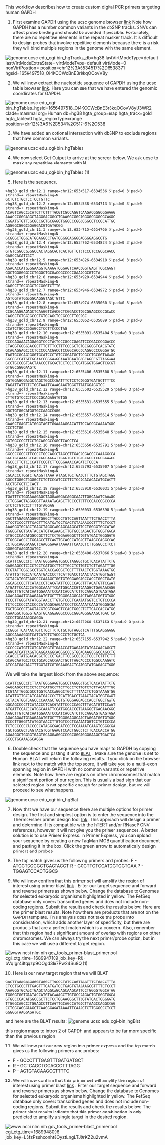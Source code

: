 This workflow describes how to create custom digital PCR primers targeting human GAPDH

1. First examine GAPDH using the ucsc genome browser [link](https://genome.ucsc.edu/cgi-bin/hgTracks?db=hg38&lastVirtModeType=default&lastVirtModeExtraState=&virtModeType=default&virtMode=0&nonVirtPosition=&position=chr12%3A6534517%2D6538371&hgsid=1656497518_Oi4KCCWcBnE3r8kqOCovV8yU3WR2) Note how GAPDH has a number common variants in the dbSNP tracks. SNVs can affect probe binding and should be avoided if possible. Fortunately, there are no repetitive elements in the repeat masker track. It is difficult to design probes that involve repetitive elements because there is a risk they will bind multiple regions in the genome with the same element.

![genome ucsc edu_cgi-bin_hgTracks_db=hg38 lastVirtModeType=default lastVirtModeExtraState= virtModeType=default virtMode=0 nonVirtPosition= position=chr12%3A6534517%2D6538371 hgsid=1656497518_Oi4KCCWcBnE3r8kqOCovV8y](https://github.com/p4rkerw/dpcr_design/assets/53058914/aae86718-6fbe-43ec-9bd1-ce75c79b792f)

2. We will now extract the nucleotide sequence of GAPDH using the ucsc table browser [link](https://genome.ucsc.edu/cgi-bin/hgTables?hgsid=1662123772_FpXeaHHsKgAAMUB54s7ucnMIsOVX&hgta_nextIntersectGroup=varRep&hgta_nextIntersectTrack=dbSnp155Composite&hgta_nextIntersectTable=dbSnp155Common&hgta_nextIntersectOp=none&hgta_nextMoreThreshold=100&hgta_nextLessThreshold=80&boolshad.hgta_nextInvertTable=0&boolshad.hgta_nextInvertTable2=0&hgta_doIntersectSubmit=submit). Here you can see that we have entered the genomic coordinates for GAPDH.

![genome ucsc edu_cgi-bin_hgTables_hgsid=1656497518_Oi4KCCWcBnE3r8kqOCovV8yU3WR2 clade=mammal org=Human db=hg38 hgta_group=map hgta_track=gold hgta_table=0 hgta_regionType=range position=chr12%3A6%2C534%2C517-6%2C538](https://github.com/p4rkerw/dpcr_design/assets/53058914/95a03760-5f49-4d72-8182-267b3eb4dbb3)


3. We have added an optional intersection with dbSNP to exclude regions that have common variants. 

![genome ucsc edu_cgi-bin_hgTables](https://github.com/p4rkerw/dpcr_design/assets/53058914/6b2c1f50-0d4b-4a48-ae66-2f611b3bd14b)


4. We now select Get Output to arrive at the screen below. We ask ucsc to mask any repetitive elements with N. 

![genome ucsc edu_cgi-bin_hgTables (1)](https://github.com/p4rkerw/dpcr_design/assets/53058914/dba1d260-3eeb-4150-ac18-fd31fe07ad86)


5. Here is the sequence.
```
>hg38_gold_chr12.1 range=chr12:6534517-6534536 5'pad=0 3'pad=0 strand=+ repeatMasking=N
GCTCTCTGCTCCTCCTGTTC
>hg38_gold_chr12.2 range=chr12:6534538-6534713 5'pad=0 3'pad=0 strand=+ repeatMasking=N
ACAGTCAGCCGCATCTTCTTTTGCGTCGCCAGGTGAAGACGGGCGGAGAG
AAACCCGGGAGGCTAGGGACGGCCTGAAGGCGGCAGGGGCGGGCGCAGGC
CGGATGTGTTCGCGCCGCTGCGGGGTGGGCCCGGGCGGCCTCCGCATTGC
AGGGGCGGGCGGAGGACGTGATGCGG
>hg38_gold_chr12.3 range=chr12:6534715-6534760 5'pad=0 3'pad=0 strand=+ repeatMasking=N
GCGGGCTGGGCATGGAGGCCTGGTGGGGGAGGGGAGGGGAGGCGTG
>hg38_gold_chr12.4 range=chr12:6534762-6534824 5'pad=0 3'pad=0 strand=+ repeatMasking=N
GTGTCGGCCGGGGCCACTAGGCGCTCACTGTTCTCTCCCTCCGCGCAGCC
GAGCCACATCGCT
>hg38_gold_chr12.5 range=chr12:6534826-6534918 5'pad=0 3'pad=0 strand=+ repeatMasking=N
AGACACCATGGGGAAGGTGAAGGTCGGAGTCAACGGGTGAGTTCGCGGGT
GGCTGGGGGGCCCTGGGCTGCGACCGCCCCCGAACCGCGTCTA
>hg38_gold_chr12.6 range=chr12:6534920-6534944 5'pad=0 3'pad=0 strand=+ repeatMasking=N
GAGCCTTGCGGGCTCCGGGTCTTTG
>hg38_gold_chr12.7 range=chr12:6534946-6534972 5'pad=0 3'pad=0 strand=+ repeatMasking=N
AGTCGTATGGGGGCAGGGTAGCTGTTC
>hg38_gold_chr12.8 range=chr12:6534974-6535060 5'pad=0 3'pad=0 strand=+ repeatMasking=N
CCGCAAGGAGAGCTCAAGGTCAGCGCTCGGACCTGGCGGAGCCCCGCACC
CAGGCTGTGGCGCCCTGTGCAGCTCCGCCCTTGCGGC
>hg38_gold_chr12.9 range=chr12:6535062-6535089 5'pad=0 3'pad=0 strand=+ repeatMasking=N
CCATCTGCCCGGAGCCTCCTTCCCCTAG
>hg38_gold_chr12.10 range=chr12:6535091-6535404 5'pad=0 3'pad=0 strand=+ repeatMasking=N
CCCCAGAAACAGGAGGTCCCTACTCCCGCCCGAGATCCCGACCCGGACCC
CTAGGTGGGGGACGCTTTCTTTCCTTTCGCGCTCTGCGGGGTCACGTGTC
GCAGAGGAGCCCCTCCCCCACGGCCTCCGGCACCGCAGGCCCCGGGATGC
TAGTGCGCAGCGGGTGCATCCCTGTCCGGATGCTGCGCCTGCGGTAGAGC
GGCCGCCATGTTGCAACCGGGAAGGAAATGAATGGGCAGCCGTTAGGAAA
GCCTGCCGGTGACTAACCCTGCGCTCCTGCCTCGATGGGTGGAGTCGCGT
GTGGCGGGGAAGTC
>hg38_gold_chr12.11 range=chr12:6535406-6535500 5'pad=0 3'pad=0 strand=+ repeatMasking=N
GGTGGAGCGAGGCTAGCTGGCCCGATTTCTCCTCCGGGTGATGCTTTTCC
TAGATTATTCTCTGGTAAATCAAAGAAGTGGGTTTATGGAGGTCC
>hg38_gold_chr12.12 range=chr12:6535502-6535529 5'pad=0 3'pad=0 strand=+ repeatMasking=N
CTTGTGTCCCCTCCCCGCAGAGGTGTGG
>hg38_gold_chr12.13 range=chr12:6535531-6535555 5'pad=0 3'pad=0 strand=+ repeatMasking=N
GGCTGTGGCATGGTGCCAAGCCGGG
>hg38_gold_chr12.14 range=chr12:6535557-6535614 5'pad=0 3'pad=0 strand=+ repeatMasking=N
GAAGCTGAGTCATGGGTAGTTGGAAAAGGACATTTCCACCGCAAAATGGC
CCCTCTGG
>hg38_gold_chr12.15 range=chr12:6535616-6535648 5'pad=0 3'pad=0 strand=+ repeatMasking=N
GGTGGCCCCTTCCTGCAGCGCCGGCTCACCTCA
>hg38_gold_chr12.16 range=chr12:6535650-6535791 5'pad=0 3'pad=0 strand=+ repeatMasking=N
GGCCCCGCCCTTCCCCTGCCAGCCTAGCGTTGACCCGACCCCAAAGGCCA
GGCTGTAAATGTCACCGGGAGGATTGGGTGTCTGGGCGCCTCGGGGAACC
TGCCCTTCTCCCCATTCCGTCTTCCGGAAACCAGATCTCCCA
>hg38_gold_chr12.17 range=chr12:6535793-6535907 5'pad=0 3'pad=0 strand=+ repeatMasking=N
CGCACCCTGGTCTGAGGTTAAATATAGCTGCTGACCTTTCTGTAGCTGGG
GGCCTGGGCTGGGGCTCTCTCCCATCCCTTCTCCCCACACACATGCACTT
ACCTGTGCTCCCACT
>hg38_gold_chr12.18 range=chr12:6535910-6536031 5'pad=0 3'pad=0 strand=+ repeatMasking=N
TGATTTCTGGAAAAGAGCTAGGAAGGACAGGCAACTTGGCAAATCAAAGC
CCTGGGACTAGGGGGTTAAAATACAGCTTCCCCTCTTCCCACCCGCCCCA
GTCTCTGTCCCTTTTGTAGGAG
>hg38_gold_chr12.19 range=chr12:6536033-6536398 5'pad=0 3'pad=0 strand=+ repeatMasking=N
GACTTAGAGAAGGGGTGGGCTTGCCCTGTCCAGTTAATTTCTGACCTTTA
CTCCTGCCCTTTGAGTTTGATGATGCTGAGTGTACAAGCGTTTTCTCCCT
AAAGGGTGCAGCTGAGCTAGGCAGCAGCAAGCATTCCTGGGGTGGCATAG
TGGGGTGGTGAATACCATGTACAAAGCTTGTGCCCAGACTGTGGGTGGCA
GTGCCCCACATGGCCGCTTCTCCTGGAAGGGCTTCGTATGACTGGGGGTG
TTGGGCAGCCCTGGAGCCTTCAGTTGCAGCCATGCCTTAAGCCAGGCCAG
CCTGGCAGGGAAGCTCAAGGGAGATAAAATTCAACCTCTTGGGCCCTCCT
GGGGGTAAGGAGATGC
>hg38_gold_chr12.20 range=chr12:6536400-6537066 5'pad=0 3'pad=0 strand=+ repeatMasking=N
GCATTCGCCCTCTTAATGGGGAGGTGGCCTAGGGCTGCTCACATATTCTG
GAGGAGCCTCCCCTCCTCATGCCTTCTTGCCTCTTGTCTCTTAGATTTGG
TCGTATTGGGCGCCTGGTCACCAGGGCTGCTTTTAACTCTGGTAAAGTGG
ATATTGTTGCCATCAATGACCCCTTCATTGACCTCAACTACATGGTGAGT
GCTACATGGTGAGCCCCAAAGCTGGTGTGGGAGGAGCCACCTGGCTGATG
GGCAGCCCCTTCATACCCTCACGTATTCCCCCAGGTTTACATGTTCCAAT
ATGATTCCACCCATGGCAAATTCCATGGCACCGTCAAGGCTGAGAACGGG
AAGCTTGTCATCAATGGAAATCCCATCACCATCTTCCAGGAGTGAGTGGA
AGACAGAATGGAAGAAATGTGCTTTGGGGAGGCAACTAGGATGGTGTGGC
TCCCTTGGGTATATGGTAACCTTGTGTCCCTCAATATGGTCCTGTCCCCA
TCTCCCCCCCACCCCCATAGGCGAGATCCCTCCAAAATCAAGTGGGGCGA
TGCTGGCGCTGAGTACGTCGTGGAGTCCACTGGCGTCTTCACCACCATGG
AGAAGGCTGGGGTGAGTGCAGGAGGGCCCGCGGGAGGGGAAGCTGACTCA
GCCCTGCAAAGGCAGGA
>hg38_gold_chr12.21 range=chr12:6537068-6537153 5'pad=0 3'pad=0 strand=+ repeatMasking=N
CCGGGTTCATAACTGTCTGCTTCTCTGCTGTAGGCTCATTTGCAGGGGGG
AGCCAAAAGGGTCATCATCTCTGCCCCCTCTGCTGA
>hg38_gold_chr12.22 range=chr12:6537155-6537942 5'pad=0 3'pad=0 strand=+ repeatMasking=N
GCCCCCATGTTCGTCATGGGTGTGAACCATGAGAAGTATGACAACAGCCT
CAAGATCATCAGGTGAGGAAGGCAGGGCCCGTGGAGAAGCGGCCAGCCTG
GCACCCTATGGACACGCTCCCCTGACTTGCGCCCCGCTCCCTCTTTCTTT
GCAGCAATGCCTCCTGCACCACCAACTGCTTAGCACCCCTGGCCAAGGTC
ATCCATGACAACTTTGGTATCGTGGAAGGACTCATGGTATGAGAGCTGGG
```

We will take the largest block from the above sequence:
```
GCATTCGCCCTCTTAATGGGGAGGTGGCCTAGGGCTGCTCACATATTCTG
GAGGAGCCTCCCCTCCTCATGCCTTCTTGCCTCTTGTCTCTTAGATTTGG
TCGTATTGGGCGCCTGGTCACCAGGGCTGCTTTTAACTCTGGTAAAGTGG
ATATTGTTGCCATCAATGACCCCTTCATTGACCTCAACTACATGGTGAGT
GCTACATGGTGAGCCCCAAAGCTGGTGTGGGAGGAGCCACCTGGCTGATG
GGCAGCCCCTTCATACCCTCACGTATTCCCCCAGGTTTACATGTTCCAAT
ATGATTCCACCCATGGCAAATTCCATGGCACCGTCAAGGCTGAGAACGGG
AAGCTTGTCATCAATGGAAATCCCATCACCATCTTCCAGGAGTGAGTGGA
AGACAGAATGGAAGAAATGTGCTTTGGGGAGGCAACTAGGATGGTGTGGC
TCCCTTGGGTATATGGTAACCTTGTGTCCCTCAATATGGTCCTGTCCCCA
TCTCCCCCCCACCCCCATAGGCGAGATCCCTCCAAAATCAAGTGGGGCGA
TGCTGGCGCTGAGTACGTCGTGGAGTCCACTGGCGTCTTCACCACCATGG
AGAAGGCTGGGGTGAGTGCAGGAGGGCCCGCGGGAGGGGAAGCTGACTCA
GCCCTGCAAAGGCAGGA
```

6. Double check that the sequence you have maps to GAPDH by copying the sequence and pasting it unto [BLAT](https://genome.ucsc.edu/cgi-bin/hgBlat) . Make sure the genome is set to Human. BLAT will return the following results. If you click on the browser link next to the match with the top score, it will take you to a multi-exon spanning region in GAPDH with no common variants or repetitive elements. Note how there are regions on other chromosomes that match a significant portion of our region. This is usually a bad sign that our selected region is not specific enough for primer design, but we will proceed to see what happens. 

![genome ucsc edu_cgi-bin_hgBlat](https://github.com/p4rkerw/dpcr_design/assets/53058914/e1eddad0-2571-4edf-9da7-a41c0c4b24f4)


7. Now that we have our sequence there are multiple options for primer design. The first and simplest option is to enter the sequence into the ThermoFisher primer design tool [link](https://www.thermofisher.com/order/custom-assay-design-tool/). This approach will design a primer and determine if its compatible with the hTERT and/or RNaseP CNV references, however, it will not give you the primer sequences. A better solution is to use Primer Express. In Primer Express, you can upload your sequence by creating a new TaqMan MGB quantification document and pasting it in the box. Click the green arrow to automatically design primers and probes


8. The top match gives us the following primers and probes:
F - ATGCTGGCGCTGAGTACGT
R - GCCTTCTCCATGGTGGTGAA
P - TGGAGTCCACTGGCG

9. We will now confirm that this primer set will amplify the region of interest using primer blast [link](https://www.ncbi.nlm.nih.gov/tools/primer-blast/index.cgi) . Enter our target sequence and forward and reverse primers as shown below. Change the database to Genomes for selected eukaryotic organisms highlighted in yellow. The RefSeq database only covers transcribed genes and does not include non-coding regions. Submit the results and check the results below:
Here are the primer blast results. Note how there are products that are not on the GAPDH template. This analysis does not take the probe into consideration, which adds another layer of specificity, but there are products that are a perfect match which is a concern. Also, remember that this region had a significant amount of overlap with regions on other chromosomes. We can always try the next primer/probe option, but in this case we will use a different target region. 

![www ncbi nlm nih gov_tools_primer-blast_primertool cgi_ctg_time=1689947109 job_key=RU-bVqIgr4iItqqzp9OOgd3In7Pw24Su8Q (1)](https://github.com/p4rkerw/dpcr_design/assets/53058914/b32250a8-37d0-40ae-bd74-0d3529843d8e)

10. Here is our new target region that we will BLAT
```
GACTTAGAGAAGGGGTGGGCTTGCCCTGTCCAGTTAATTTCTGACCTTTA
CTCCTGCCCTTTGAGTTTGATGATGCTGAGTGTACAAGCGTTTTCTCCCT
AAAGGGTGCAGCTGAGCTAGGCAGCAGCAAGCATTCCTGGGGTGGCATAG
TGGGGTGGTGAATACCATGTACAAAGCTTGTGCCCAGACTGTGGGTGGCA
GTGCCCCACATGGCCGCTTCTCCTGGAAGGGCTTCGTATGACTGGGGGTG
TTGGGCAGCCCTGGAGCCTTCAGTTGCAGCCATGCCTTAAGCCAGGCCAG
CCTGGCAGGGAAGCTCAAGGGAGATAAAATTCAACCTCTTGGGCCCTCCT
GGGGGTAAGGAGATGC
```
and here are the BLAT results:
![genome ucsc edu_cgi-bin_hgBlat](https://github.com/p4rkerw/dpcr_design/assets/53058914/ad768fb2-4a5d-41e3-be84-2383936422fc)

this region maps to intron 2 of GAPDH and appears to be far more specific than the previous region

11. We will now put our new region into primer express and the top match gives us the following primers and probes:
- F - GCCCTTTGAGTTTGATGATGCT 
- R - GCTCAGCTGCACCCTTTAGG 
- P - AGTGTACAAGCGTTTTC 

12.  We will now confirm that this primer set will amplify the region of interest using primer blast [link](https://www.ncbi.nlm.nih.gov/tools/primer-blast/index.cgi) . Enter our target sequence and forward and reverse primers as shown below. Change the database to Genomes for selected eukaryotic organisms highlighted in yellow. The RefSeq database only covers transcribed genes and does not include non-coding regions. Submit the results and check the results below:
The primer blast results indicate that this primer combination is only predicted to amplify a single target in the desired region. 

![www ncbi nlm nih gov_tools_primer-blast_primertool cgi_ctg_time=1689948096 job_key=LSfzPsshxonht8OyztLngLTJ9rKZ2u2vmA](https://github.com/p4rkerw/dpcr_design/assets/53058914/c1ac747f-420c-42ec-a014-eda0b6fdb5cc)




